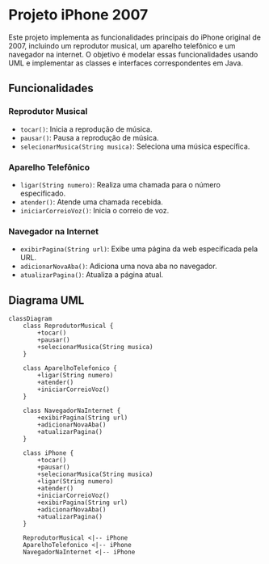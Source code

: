 # Projeto iPhone 2007

Este projeto implementa as funcionalidades principais do iPhone original de 2007, incluindo um reprodutor musical, um aparelho telefônico e um navegador na internet. O objetivo é modelar essas funcionalidades usando UML e implementar as classes e interfaces correspondentes em Java.

## Funcionalidades

### Reprodutor Musical
- `tocar()`: Inicia a reprodução de música.
- `pausar()`: Pausa a reprodução de música.
- `selecionarMusica(String musica)`: Seleciona uma música específica.

### Aparelho Telefônico
- `ligar(String numero)`: Realiza uma chamada para o número especificado.
- `atender()`: Atende uma chamada recebida.
- `iniciarCorreioVoz()`: Inicia o correio de voz.

### Navegador na Internet
- `exibirPagina(String url)`: Exibe uma página da web especificada pela URL.
- `adicionarNovaAba()`: Adiciona uma nova aba no navegador.
- `atualizarPagina()`: Atualiza a página atual.

## Diagrama UML

```mermaid
classDiagram
    class ReprodutorMusical {
        +tocar()
        +pausar()
        +selecionarMusica(String musica)
    }

    class AparelhoTelefonico {
        +ligar(String numero)
        +atender()
        +iniciarCorreioVoz()
    }

    class NavegadorNaInternet {
        +exibirPagina(String url)
        +adicionarNovaAba()
        +atualizarPagina()
    }

    class iPhone {
        +tocar()
        +pausar()
        +selecionarMusica(String musica)
        +ligar(String numero)
        +atender()
        +iniciarCorreioVoz()
        +exibirPagina(String url)
        +adicionarNovaAba()
        +atualizarPagina()
    }

    ReprodutorMusical <|-- iPhone
    AparelhoTelefonico <|-- iPhone
    NavegadorNaInternet <|-- iPhone
